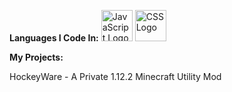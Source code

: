 **Languages I Code In:**
<img src="https://cdn.worldvectorlogo.com/logos/java.svg" alt="JavaScript Logo" width="50" height="50"/> <img src="https://cdn.worldvectorlogo.com/logos/css.svg" alt="CSS Logo" width="50" height="50"/>

**My Projects:**

HockeyWare - A Private 1.12.2 Minecraft Utility Mod
